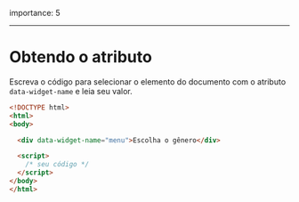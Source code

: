 importance: 5

---

# Obtendo o atributo

Escreva o código para selecionar o elemento do documento com o atributo `data-widget-name` e leia seu valor.

```html run
<!DOCTYPE html>
<html>
<body>

  <div data-widget-name="menu">Escolha o gênero</div>

  <script>
    /* seu código */
  </script>
</body>
</html>
```
